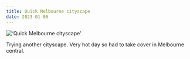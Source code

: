 ```yaml
---
title: Quick Melbourne cityscape
date: 2023-01-06
---
```


![‘Quick Melbourne cityscape’](/230106-victoria-st-melbourne-cityscape.jpg)

Trying another cityscape. Very hot day so had to take cover in Melbourne central.

